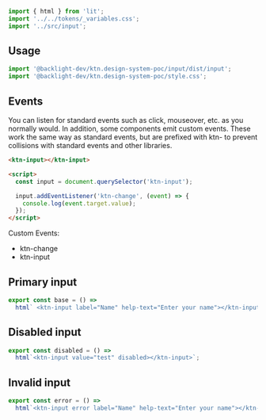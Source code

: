 ```js script
import { html } from 'lit';
import '../../tokens/_variables.css';
import '../src/input';
```

## Usage

```js
import '@backlight-dev/ktn.design-system-poc/input/dist/input';
import '@backlight-dev/ktn.design-system-poc/style.css';
```

## Events

You can listen for standard events such as click, mouseover, etc. as you normally would.
In addition, some components emit custom events. These work the same way as standard events, but are prefixed with ktn- to prevent collisions with standard events and other libraries.

```html
<ktn-input></ktn-input>

<script>
  const input = document.querySelector('ktn-input');

  input.addEventListener('ktn-change', (event) => {
    console.log(event.target.value);
  });
</script>
```

Custom Events:

- ktn-change
- ktn-input

## Primary input

```js preview-story
export const base = () =>
  html` <ktn-input label="Name" help-text="Enter your name"></ktn-input> `;
```

## Disabled input

```js preview-story
export const disabled = () =>
  html`<ktn-input value="test" disabled></ktn-input>`;
```

## Invalid input

```js preview-story
export const error = () =>
  html`<ktn-input error label="Name" help-text="Enter your name"></ktn-input>`;
```
